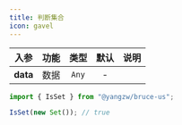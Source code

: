 ```yaml
---
title: 判断集合
icon: gavel
---
```


入参|功能|类型|默认|说明
:-:|:-:|:-:|:-:|-
**data**|数据|`Any`|-

```js
import { IsSet } from "@yangzw/bruce-us";

IsSet(new Set()); // true
```